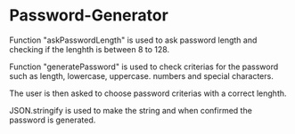 # Password-Generator

Function "askPasswordLength" is used to ask password length and checking if the lenghth is between 8 to 128. 

Function "generatePassword" is used to check criterias for the password such as length, lowercase, uppercase. numbers and special characters. 

The user is then asked to choose password criterias with a correct lenghth. 

JSON.stringify is used to make the string and when confirmed the password is generated. 
